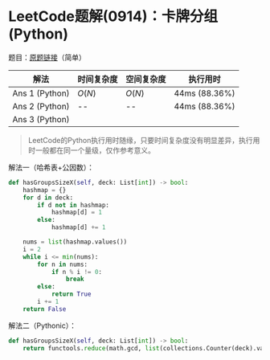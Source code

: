 # LeetCode题解(0914)：卡牌分组(Python)

题目：[原题链接](https://leetcode-cn.com/problems/x-of-a-kind-in-a-deck-of-cards/)（简单）

| 解法           | 时间复杂度 | 空间复杂度 | 执行用时      |
| -------------- | ---------- | ---------- | ------------- |
| Ans 1 (Python) | $O(N)$     | $O(N)$     | 44ms (88.36%) |
| Ans 2 (Python) | --         | --         | 44ms (88.36%) |
| Ans 3 (Python) |            |            |               |

>  LeetCode的Python执行用时随缘，只要时间复杂度没有明显差异，执行用时一般都在同一个量级，仅作参考意义。

解法一（哈希表+公因数）：

```python
def hasGroupsSizeX(self, deck: List[int]) -> bool:
    hashmap = {}
    for d in deck:
        if d not in hashmap:
            hashmap[d] = 1
        else:
            hashmap[d] += 1

    nums = list(hashmap.values())
    i = 2
    while i <= min(nums):
        for n in nums:
            if n % i != 0:
                break
        else:
            return True
        i += 1
    return False
```

解法二（Pythonic）：

```python
def hasGroupsSizeX(self, deck: List[int]) -> bool:
    return functools.reduce(math.gcd, list(collections.Counter(deck).values())) >= 2
```